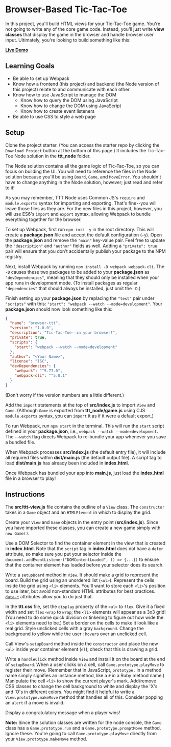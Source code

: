# Browser-Based Tic-Tac-Toe

In this project, you'll build HTML views for your Tic-Tac-Toe game. You're not
going to write any of the core game code. Instead, you'll just write **view
classes** that display the game in the browser and handle browser user input.
Ultimately, you're looking to build something like this:

**[Live Demo][ttt-demo]**

## Learning Goals

- Be able to set up Webpack
- Know how a frontend (this project) and backend (the Node version of this
  project) relate to and communicate with each other
- Know how to use JavaScript to manage the DOM
  - Know how to query the DOM using JavaScript
  - Know how to change the DOM using JavaScript
  - Know how to create event listeners
- Be able to use CSS to style a web page

## Setup

Clone the project starter. (You can access the starter repo by clicking the
`Download Project` button at the bottom of this page.) It includes the
Tic-Tac-Toe Node solution in the __ttt_node__ folder.

The Node solution contains all the game logic of Tic-Tac-Toe, so you can focus
on building the UI. You will need to reference the files in the Node solution
because you'll be using `Board`, `Game`, and `MoveError`. You shouldn't have to
change anything in the Node solution, however; just read and refer to it!

As you may remember, TTT Node uses Common JS's `require` and `module.exports`
syntax for importing and exporting. That's fine--you will leave those files as
they are. For the new files in this project, however, you will use ES6's
`import` and `export` syntax, allowing Webpack to bundle everything together for
the browser.

To set up Webpack, first run `npm init -y` in the root directory. This will
create a __package.json__ file and accept the default configuration (`-y`). Open
the __package.json__ and remove the `"main"` key-value pair. Feel free to update
the `"description"` and `"author"` fields as well. Adding a `"private": true`
pair will ensure that you don't accidentally publish your package to the NPM
registry.

Next, install Webpack by running `npm install -D webpack webpack-cli`. The `-D`
causes these two packages to be added to your __package.json__ as
`"devDependencies"`, meaning that they should only be installed when your app
runs in development mode. (To install packages as regular `"dependencies"` that
should always be installed, just omit the `-D`.)

Finish setting up your __package.json__ by replacing the `"test"` pair under
`"scripts"` with this: `"start": "webpack --watch --mode=development"`. Your
__package.json__ should now look something like this:

```json
{
  "name": "browser-ttt",
  "version": "1.0.0",
  "description": "Tic-Tac-Toe--in your browser!",
  "private": true,
  "scripts": {
    "start": "webpack --watch --mode=development"
  },
  "author": "<Your Name>",
  "license": "ISC",
  "devDependencies": {
    "webpack": "^5.77.0",
    "webpack-cli": "^5.0.1"
  }
}
```

(Don't worry if the version numbers are a little different.)

Add the `import` statements at the top of __src/index.js__ to import `View` and
`Game`. (Although `Game` is exported from __ttt_node/game.js__ using CJS
`module.exports` syntax, you can `import` it as if it were a default export.)

To run Webpack, run `npm start` in the terminal. This will run the `start`
script defined in your __package.json__, i.e., `webpack --watch
--mode=development`. The `--watch` flag directs Webpack to re-bundle your app
whenever you save a bundled file.

When Webpack processes __src/index.js__ (the default entry file), it will
include all required files within __dist/main.js__ (the default output file). A
script tag to load __dist/main.js__ has already been included in __index.html__.

Once Webpack has bundled your app into __main.js__, just load the __index.html__
file in a browser to play!

## Instructions

The __src/ttt-view.js__ file contains the outline of a `View` class. The
`constructor` takes in a `Game` object and an `HTMLElement` in which to display
the grid.

Create your `View` and `Game` objects in the entry point (__src/index.js__).
Since you have imported these classes, you can create a new game simply with
`new Game()`.

Use a DOM Selector to find the container element in the view that is created in
__index.html__. Note that the `script` tag in __index.html__ does not have a
`defer` attribute, so make sure you put your selector inside the
`document.addEventListener("DOMContentLoaded", () => {...})` to ensure that the
container element has loaded before your selector does its search.

Write a `setupBoard` method in `View`. It should make a grid to represent the
board. Build the grid using an unordered list (`<ul>`). Represent the cells
inside the grid using `<li>` elements. You'll want to store each `<li>`'s
position to use later, but avoid non-standard HTML attributes for best
practices. [`data-*`][data-attr] attributes allow you to do just that.

In the __ttt.css__ file, set the `display` property of the `<ul>` to `flex`.
Give it a fixed width and set `flex-wrap` to `wrap`; the `<li>` elements will
appear as a 3x3 grid! (You need to do some quick division or tinkering to figure
out how wide the `<li>` elements need to be.) Set a border on the cells to make
it look like a real grid. Style unclicked cells with a gray `background`. Change
the background to yellow while the user `:hover`s over an unclicked cell.

Call View's `setupBoard` method inside the `constructor` and place the new
`<ul>` inside your container element (`el`); check that this is drawing a grid.

Write a `handleClick` method inside `View` and install it on the board at the
end of `setupBoard`. When a user clicks on a cell, call
`Game.prototype.playMove` to register their move. (Remember that in JavaScript,
`prototype.` in a method name simply signifies an instance method, like a `#` in
a Ruby method name.) Manipulate the cell `<li>` to show the current player's
mark. Add/remove CSS classes to change the cell background to white and display
the 'X's and 'O's in different colors. You might find it helpful to write a
`View.prototype.makeMove` method that handles all of this. Consider popping an
`alert` if a move is invalid.

Display a congratulatory message when a player wins!

**Note:** Since the solution classes are written for the node console, the
`Game` class has a `Game.prototype.run` and a `Game.prototype.promptMove`
method. Ignore these. You're going to call `Game.prototype.playMove` directly
from your `View.prototype.makeMove` method.

[ttt-demo]: http://appacademy.github.io/curriculum/browser-ttt
[data-attr]: https://developer.mozilla.org/en-US/docs/Learn/HTML/Howto/Use_data_attributes